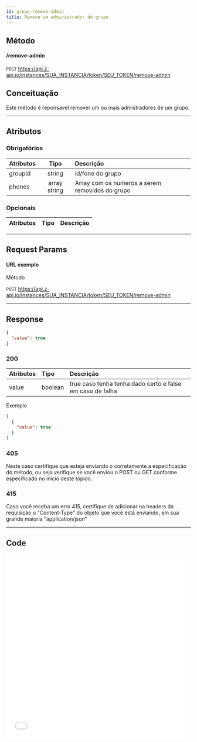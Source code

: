 ```yaml
---
id: group-remove-admin
title: Remove um administrador do grupo
---
```


## Método

#### /remove-admin

`POST` https://api.z-api.io/instances/SUA_INSTANCIA/token/SEU_TOKEN/remove-admin

## Conceituação

Este método é reponsavel remover um ou mais admistradores de um grupo.

---

## Atributos

### Obrigatórios

| Atributos |     Tipo     | Descrição                                       |
| :-------- | :----------: | :---------------------------------------------- |
| groupId   |    string    | id/fone do grupo                                |
| phones    | array string | Array com os numeros a serem removidos do grupo |

### Opcionais

| Atributos | Tipo | Descrição |
| :-------- | :--: | :-------- |

---

## Request Params

#### URL exemplo

Método

`POST` https://api.z-api.io/instances/SUA_INSTANCIA/token/SEU_TOKEN/remove-admin

---

## Response

```json
{
  "value": true
}
```

### 200

| Atributos | Tipo | Descrição |
| :-- | :-- | :-- |
| value | boolean | true caso tenha tenha dado certo e false em caso de falha |

Exemplo

```json
[
  {
    "value": true
  }
]
```

### 405

Neste caso certifique que esteja enviando o corretamente a especificação do método, ou seja verifique se você enviou o POST ou GET conforme especificado no inicio deste tópico.

### 415

Caso você receba um erro 415, certifique de adicionar na headers da requisição o "Content-Type" do objeto que você está enviando, em sua grande maioria "application/json"

---

## Code

<iframe src="//api.apiembed.com/?source=https://raw.githubusercontent.com/Z-API/z-api-docs/main/json-examples/remove-admin.json&targets=all" frameborder="0" scrolling="no" width="100%" height="500px" seamless></iframe>
